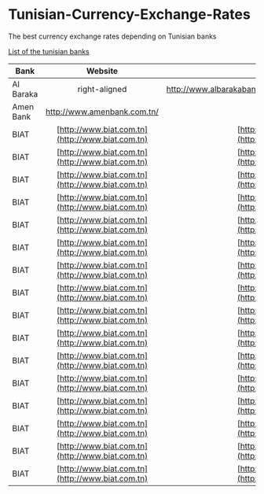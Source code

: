 # Tunisian-Currency-Exchange-Rates
The best currency exchange rates depending on Tunisian banks


[List of the tunisian banks](http://www.conditions-de-banque-tunisie.com/banques-en-tunisie.html)

| Bank        | Website           | landing page  |
| ------------- |:-------------:| -----:|
| Al Baraka      | right-aligned | http://www.albarakabank.com.tn/CoursConvertisseurDevise.aspx |
| Amen Bank    | http://www.amenbank.com.tn/  |   $12 |
| BIAT | [http://www.biat.com.tn](http://www.biat.com.tn)      |    [http://www.biat.com.tn/biat/cours_devise.jsp](http://www.biat.com.tn/biat/cours_devise.jsp) |
| BIAT | [http://www.biat.com.tn](http://www.biat.com.tn)      |    [http://www.biat.com.tn/biat/cours_devise.jsp](http://www.biat.com.tn/biat/cours_devise.jsp) |
| BIAT | [http://www.biat.com.tn](http://www.biat.com.tn)      |    [http://www.biat.com.tn/biat/cours_devise.jsp](http://www.biat.com.tn/biat/cours_devise.jsp) |
| BIAT | [http://www.biat.com.tn](http://www.biat.com.tn)      |    [http://www.biat.com.tn/biat/cours_devise.jsp](http://www.biat.com.tn/biat/cours_devise.jsp) |
| BIAT | [http://www.biat.com.tn](http://www.biat.com.tn)      |    [http://www.biat.com.tn/biat/cours_devise.jsp](http://www.biat.com.tn/biat/cours_devise.jsp) |
| BIAT | [http://www.biat.com.tn](http://www.biat.com.tn)      |    [http://www.biat.com.tn/biat/cours_devise.jsp](http://www.biat.com.tn/biat/cours_devise.jsp) |
| BIAT | [http://www.biat.com.tn](http://www.biat.com.tn)      |    [http://www.biat.com.tn/biat/cours_devise.jsp](http://www.biat.com.tn/biat/cours_devise.jsp) |
| BIAT | [http://www.biat.com.tn](http://www.biat.com.tn)      |    [http://www.biat.com.tn/biat/cours_devise.jsp](http://www.biat.com.tn/biat/cours_devise.jsp) |
| BIAT | [http://www.biat.com.tn](http://www.biat.com.tn)      |    [http://www.biat.com.tn/biat/cours_devise.jsp](http://www.biat.com.tn/biat/cours_devise.jsp) |
| BIAT | [http://www.biat.com.tn](http://www.biat.com.tn)      |    [http://www.biat.com.tn/biat/cours_devise.jsp](http://www.biat.com.tn/biat/cours_devise.jsp) |
| BIAT | [http://www.biat.com.tn](http://www.biat.com.tn)      |    [http://www.biat.com.tn/biat/cours_devise.jsp](http://www.biat.com.tn/biat/cours_devise.jsp) |
| BIAT | [http://www.biat.com.tn](http://www.biat.com.tn)      |    [http://www.biat.com.tn/biat/cours_devise.jsp](http://www.biat.com.tn/biat/cours_devise.jsp) |
| BIAT | [http://www.biat.com.tn](http://www.biat.com.tn)      |    [http://www.biat.com.tn/biat/cours_devise.jsp](http://www.biat.com.tn/biat/cours_devise.jsp) |
| BIAT | [http://www.biat.com.tn](http://www.biat.com.tn)      |    [http://www.biat.com.tn/biat/cours_devise.jsp](http://www.biat.com.tn/biat/cours_devise.jsp) |
| BIAT | [http://www.biat.com.tn](http://www.biat.com.tn)      |    [http://www.biat.com.tn/biat/cours_devise.jsp](http://www.biat.com.tn/biat/cours_devise.jsp) |
| BIAT | [http://www.biat.com.tn](http://www.biat.com.tn)      |    [http://www.biat.com.tn/biat/cours_devise.jsp](http://www.biat.com.tn/biat/cours_devise.jsp) |
